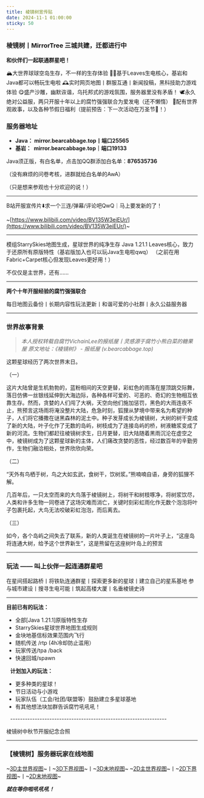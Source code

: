 ```yaml
---
title: 棱镜树宣传贴
date: 2024-11-1 01:00:00
sticky: 50
---
```


### 棱镜树丨MirrorTree 三城共建，迁都进行中

**和伙伴们一起联通群星吧！**

🏔️大世界球球空岛生存，不一样的生存体验
💪🏻基于Leaves生电核心，基岩和Java都可以畅玩生电啦
🕰️实时网页地图丨群服互通丨新闻投稿，黑科技助力游戏体验
😋盛产沙雕，幽默诙谐，乌托邦式的游戏氛围，服务器里没有矛盾！
🕊永久绝对公益服，两只开服十年以上的腐竹强强联合为爱发电（还不懒惰）
🥳配有世界观故事，以及各种节假日福利（提前预告：下一次活动在万圣节🎃！）

### 服务器地址

+ **Java： mirror.bearcabbage.top丨端口25565**
+ **基岩：  mirror.bearcabbage.top｜端口19133**

Java须正版，有白名单，点击加QQ群添加白名单：**876535736**

（没有麻烦的问卷考核，进群就给白名单的AwA）

（只是想来参观也十分欢迎的说！）

----------------------------------------------------------------

B站开服宣传片⬇️求一个三连/弹幕/评论吧QwQ｜马上要发新的了！

~[https://www.bilibili.com/video/BV135W3eiEUr/](https://www.bilibili.com/video/BV135W3eiEUr/)~

----------------------------------------------------------------

模组StarrySkies地图生成，星球世界的纯净生存
Java 1.21.1 Leaves核心，致力于还原所有原版特性（基岩版加入也可以玩Java生电啦qwq）
（之前在用Fabric+Carpet核心但发现Leaves更好用！）

不仅仅是主世界，还有……

----------------------------------------------------------------

**两个十年开服经验的腐竹强强联合**

每日地图云备份丨长期内容性玩法更新丨和谐可爱的小社群丨永久公益服务器

----------------------------------------------------------------

### 世界故事背景

> *本人授权转载自腐竹VichainLee的报纸屋丨灵感源于腐竹小熊白菜的糖果屋 原文地址：《棱镜树》 - 报纸屋 (v.bearcabbage.top)*

这颗星球经历了两次世界末日。

（一）

这片大陆曾是生机勃勃的，蓝粉相间的天空更替，彩虹色的雨落在屋顶跳交际舞，落日仿佛一丝银线延伸到大海边际，各种各样可爱的、可恶的、奇幻的生物相互依靠生存。然而，贪婪的人们闯了大祸，天空向他们施加惩罚，黑色的大雨连夜不止，熊预言这场雨将淹没整片大陆，危急时刻，狐狸从梦境中带来名为希望的种子，人们将它播撒在谜黑森林的泥土中。种子发芽成长为棱镜树，大树的树干变成了新的大陆，叶子化作了无数的岛屿，树枝成为了连接岛屿的桥，树液糖浆变成了新的河流。生物们都赶往棱镜树求生，日月更替，旧大陆随着黑雨沉沦在虚空之中，棱镜树成为了这颗星球新的主体，人们痛改贪婪的恶性，经过数百年的辛勤劳作，生物们融洽相处，世界欣欣向荣。

（二）

“天外有鸟栖于树，鸟之大如玄武，食树干，饮树浆。”熊喃喃自语，身旁的狐狸不解。

几百年后，一只太空而来的大鸟落于棱镜树上，将树干和树枝啄净，将树浆饮尽，人类和许多生物一同卷进了这场灾难而消亡，关键时刻彩虹雨化作无数个泡泡将叶子包裹托起，大鸟无法咬破彩虹泡泡，而后离去。

（三）

如今，各个岛屿之间失去了联系，新的人类诞生在棱镜树的一片叶子上，“这座岛将连通大树，给予这个世界新生”，这是熊留在这座树叶岛上的预言

----------------------------------------------------------------

### 玩法 —— 叫上伙伴一起连通群星吧

在星间搭起路桥丨将铁轨连通群星丨探索更多新的星球丨建立自己的星系基地
参与城市建设丨搜寻生电可能丨筑起高楼大厦丨名垂棱镜史诗

----------------------------------------------------------------

**目前已有的玩法：**

+ 全部[Java 1.21.1]原版特性生存
+ StarrySkies星球世界地图生成规则
+ 金块地基信标效果范围内飞行
+ 随机传送 /rtp (4h冷却防止滥用）
+ 玩家传送/tpa /back
+ 快速回城/spawn

⠀**计划加入的玩法：**

+ 更多种类的星球！
+ 节日活动与小游戏
+ 玩家队伍（工会/社团/联盟等）鼓励建立多星球基地
+ 有其他想法块加群告诉腐竹吼吼吼！

⠀----------------------------------------------------------------

棱镜树中秋节开服纪念合照

----------------------------------------------------------------

### 【棱镜树】服务器玩家在线地图

~[3D主世界视图](http://mirror.bearcabbage.top/?worldname=world&mapname=surface&zoom=5&x=13&y=64&z=-36)~丨~[3D下界视图](http://mirror.bearcabbage.top/?worldname=world_nether&mapname=nether&zoom=6&x=-12&y=64&z=-56)~丨~[3D末地视图](http://mirror.bearcabbage.top/?worldname=world_the_end&mapname=the_end&zoom=6&x=16&y=64&z=-5)~
~[2D主世界视图](http://mirror.bearcabbage.top/?worldname=world&mapname=flat&zoom=5&x=46&y=64&z=-30)~丨~[2D下界视图](http://mirror.bearcabbage.top/?worldname=world_nether&mapname=flat&zoom=6&x=34&y=64&z=3)~丨~[2D末地视图](http://mirror.bearcabbage.top/?worldname=world_the_end&mapname=flat&zoom=5&x=-3&y=64&z=0)~

***就在等你啦吼吼吼！***
